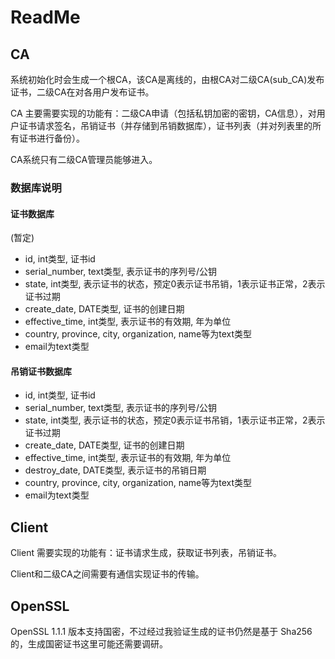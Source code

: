 # ReadMe

## CA

系统初始化时会生成一个根CA，该CA是离线的，由根CA对二级CA(sub_CA)发布证书，二级CA在对各用户发布证书。

CA 主要需要实现的功能有：二级CA申请（包括私钥加密的密钥，CA信息），对用户证书请求签名，吊销证书（并存储到吊销数据库），证书列表（并对列表里的所有证书进行备份）。

CA系统只有二级CA管理员能够进入。

### 数据库说明

#### 证书数据库
(暂定)
* id, int类型, 证书id
* serial_number, text类型, 表示证书的序列号/公钥
* state, int类型, 表示证书的状态，预定0表示证书吊销，1表示证书正常，2表示证书过期
* create_date, DATE类型, 证书的创建日期
* effective_time, int类型, 表示证书的有效期, 年为单位
* country, province, city, organization, name等为text类型
* email为text类型

#### 吊销证书数据库

* id, int类型, 证书id
* serial_number, text类型, 表示证书的序列号/公钥
* state, int类型, 表示证书的状态，预定0表示证书吊销，1表示证书正常，2表示证书过期
* create_date, DATE类型, 证书的创建日期
* effective_time, int类型, 表示证书的有效期, 年为单位
* destroy_date, DATE类型, 表示证书的吊销日期
* country, province, city, organization, name等为text类型
* email为text类型


## Client

Client 需要实现的功能有：证书请求生成，获取证书列表，吊销证书。

Client和二级CA之间需要有通信实现证书的传输。

## OpenSSL

OpenSSL 1.1.1 版本支持国密，不过经过我验证生成的证书仍然是基于 Sha256的，生成国密证书这里可能还需要调研。
